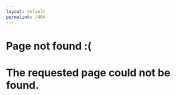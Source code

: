 ```yaml
---
layout: default
permalink: /404
---
```


<h1 class="font_2x center">Page not found :(
           
<h1 class="center">The requested page could not be found.
